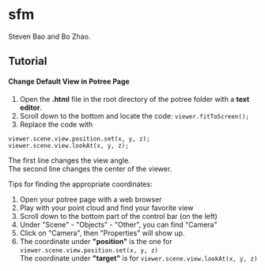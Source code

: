# sfm
Steven Bao and Bo Zhao.


## Tutorial
#### Change Default View in Potree Page
1. Open the **.html** file in the root directory of the potree folder with a **text editor**.
2. Scroll down to the bottom and locate the code: `viewer.fitToScreen();`
3. Replace the code with
```
viewer.scene.view.position.set(x, y, z);
viewer.scene.view.lookAt(x, y, z);
```
The first line changes the view angle.</br>The second line changes the center of the viewer.

Tips for finding the appropriate coordinates:
1. Open your potree page with a web browser
2. Play with your point cloud and find your favorite view
3. Scroll down to the bottom part of the control bar (on the left)
4. Under "Scene" - "Objects" - "Other", you can find "Camera"
5. Click on "Camera", then "Properties" will show up.
6. The coordinate under **"position"** is the one for `viewer.scene.view.position.set(x, y, z)`</br>The coordinate under **"target"** is for `viewer.scene.view.lookAt(x, y, z)`
